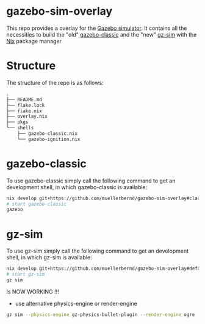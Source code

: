 # gazebo-sim-overlay

This repo provides a overlay for the [Gazebo simulator](https://gazebosim.org/home).
It contains all the necessities to build the "old" [gazebo-classic](https://github.com/gazebosim/gazebo-classic) and the "new" [gz-sim](https://github.com/gazebosim/gz-sim) with the [Nix](https://nixos.org/) package manager

# Structure

The structure of the repo is as follows:

```bash
.
├── README.md
├── flake.lock
├── flake.nix
├── overlay.nix
├── pkgs
└── shells
    ├── gazebo-classic.nix
    └── gazebo-ignition.nix
```

# gazebo-classic

To use gazebo-classic simply call the following command to get an development shell, in which gazebo-classic is available:

```bash
nix develop git+https://github.com/muellerbernd/gazebo-sim-overlay#classic -c $SHELL
# start gazebo-classic
gazebo
```

# gz-sim

To use gz-sim simply call the following command to get an development shell, in which gz-sim is available:

```bash
nix develop git+https://github.com/muellerbernd/gazebo-sim-overlay#default -c $SHELL
# start gz-sim
gz sim
```

Is NOW WORKING !!!

- use alternative physics-engine or render-engine

```bash
gz sim --physics-engine gz-physics-bullet-plugin --render-engine ogre
```
